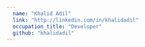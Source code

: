 ```yaml
---
  name: "Khalid Adil"
  link: "http://linkedin.com/in/khalidadil"
  occupation_title: "Developer"
  github: "khalidadil"
---
```


